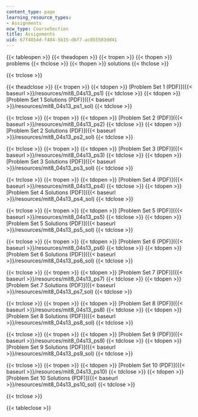 ```yaml
---
content_type: page
learning_resource_types:
- Assignments
ocw_type: CourseSection
title: Assignments
uid: 67f4854d-f404-5b15-d6f7-ac855583dd41
---
```


{{< tableopen >}}
{{< theadopen >}}
{{< tropen >}}
{{< thopen >}}
problems
{{< thclose >}}
{{< thopen >}}
solutions
{{< thclose >}}

{{< trclose >}}

{{< theadclose >}}
{{< tropen >}}
{{< tdopen >}}
[Problem Set 1 (PDF)]({{< baseurl >}}/resources/mit8_04s13_ps1)
{{< tdclose >}}
{{< tdopen >}}
[Problem Set 1 Solutions (PDF)]({{< baseurl >}}/resources/mit8_04s13_ps1_sol)
{{< tdclose >}}

{{< trclose >}}
{{< tropen >}}
{{< tdopen >}}
[Problem Set 2 (PDF)]({{< baseurl >}}/resources/mit8_04s13_ps2)
{{< tdclose >}}
{{< tdopen >}}
[Problem Set 2 Solutions (PDF)]({{< baseurl >}}/resources/mit8_04s13_ps2_sol)
{{< tdclose >}}

{{< trclose >}}
{{< tropen >}}
{{< tdopen >}}
[Problem Set 3 (PDF)]({{< baseurl >}}/resources/mit8_04s13_ps3)
{{< tdclose >}}
{{< tdopen >}}
[Problem Set 3 Solutions (PDF)]({{< baseurl >}}/resources/mit8_04s13_ps3_sol)
{{< tdclose >}}

{{< trclose >}}
{{< tropen >}}
{{< tdopen >}}
[Problem Set 4 (PDF)]({{< baseurl >}}/resources/mit8_04s13_ps4)
{{< tdclose >}}
{{< tdopen >}}
[Problem Set 4 Solutions (PDF)]({{< baseurl >}}/resources/mit8_04s13_ps4_sol)
{{< tdclose >}}

{{< trclose >}}
{{< tropen >}}
{{< tdopen >}}
[Problem Set 5 (PDF)]({{< baseurl >}}/resources/mit8_04s13_ps5)
{{< tdclose >}}
{{< tdopen >}}
[Problem Set 5 Solutions (PDF)]({{< baseurl >}}/resources/mit8_04s13_ps5_sol)
{{< tdclose >}}

{{< trclose >}}
{{< tropen >}}
{{< tdopen >}}
[Problem Set 6 (PDF)]({{< baseurl >}}/resources/mit8_04s13_ps6)
{{< tdclose >}}
{{< tdopen >}}
[Problem Set 6 Solutions (PDF)]({{< baseurl >}}/resources/mit8_04s13_ps6_sol)
{{< tdclose >}}

{{< trclose >}}
{{< tropen >}}
{{< tdopen >}}
[Problem Set 7 (PDF)]({{< baseurl >}}/resources/mit8_04s13_ps7)
{{< tdclose >}}
{{< tdopen >}}
[Problem Set 7 Solutions (PDF)]({{< baseurl >}}/resources/mit8_04s13_ps7_sol)
{{< tdclose >}}

{{< trclose >}}
{{< tropen >}}
{{< tdopen >}}
[Problem Set 8 (PDF)]({{< baseurl >}}/resources/mit8_04s13_ps8)
{{< tdclose >}}
{{< tdopen >}}
[Problem Set 8 Solutions (PDF)]({{< baseurl >}}/resources/mit8_04s13_ps8_sol)
{{< tdclose >}}

{{< trclose >}}
{{< tropen >}}
{{< tdopen >}}
[Problem Set 9 (PDF)]({{< baseurl >}}/resources/mit8_04s13_ps9)
{{< tdclose >}}
{{< tdopen >}}
[Problem Set 9 Solutions (PDF)]({{< baseurl >}}/resources/mit8_04s13_ps9_sol)
{{< tdclose >}}

{{< trclose >}}
{{< tropen >}}
{{< tdopen >}}
[Problem Set 10 (PDF)]({{< baseurl >}}/resources/mit8_04s13_ps10)
{{< tdclose >}}
{{< tdopen >}}
[Problem Set 10 Solutions (PDF)]({{< baseurl >}}/resources/mit8_04s13_ps10_sol)
{{< tdclose >}}

{{< trclose >}}

{{< tableclose >}}